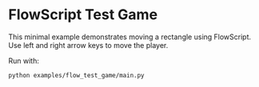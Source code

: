 # FlowScript Test Game

This minimal example demonstrates moving a rectangle using FlowScript.
Use left and right arrow keys to move the player.

Run with:

```bash
python examples/flow_test_game/main.py
```
